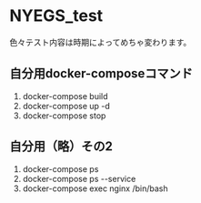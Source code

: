 # NYEGS_test
色々テスト内容は時期によってめちゃ変わります。

## 自分用docker-composeコマンド

1. docker-compose build
2. docker-compose up -d
3. docker-compose stop

## 自分用（略）その2

1. docker-compose ps
2. docker-compose ps --service
3. docker-compose exec nginx /bin/bash
